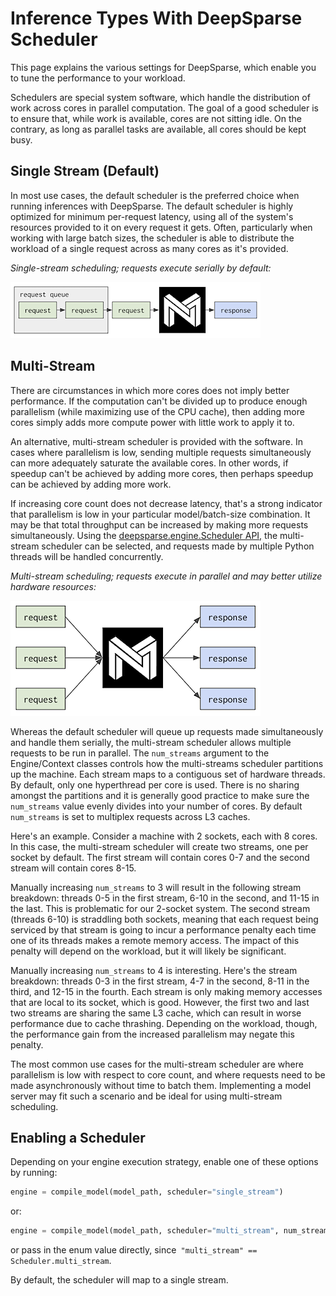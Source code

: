 # Inference Types With DeepSparse Scheduler

This page explains the various settings for DeepSparse, which enable you to tune the performance to your workload.

Schedulers are special system software, which handle the distribution of work across cores in parallel computation.
The goal of a good scheduler is to ensure that, while work is available, cores are not sitting idle.
On the contrary, as long as parallel tasks are available, all cores should be kept busy.

## Single Stream (Default)
In most use cases, the default scheduler is the preferred choice when running inferences with DeepSparse.
The default scheduler is highly optimized for minimum per-request latency, using all of the system's resources provided to it on every request it gets.
Often, particularly when working with large batch sizes, the scheduler is able to distribute the workload of a single request across as many cores as it's provided.

*Single-stream scheduling; requests execute serially by default:*


<img src="https://raw.githubusercontent.com/neuralmagic/deepsparse/main/docs/source/single-stream.png" alt="single stream diagram" />

## Multi-Stream

There are circumstances in which more cores does not imply better performance. If the computation can't be divided up to produce enough parallelism (while maximizing use of the CPU cache), then adding more cores simply adds more compute power with little work to apply it to.

An alternative, multi-stream scheduler is provided with the software. In cases where parallelism is low, sending multiple requests simultaneously can more adequately saturate the available cores. In other words, if speedup can't be achieved by adding more cores, then perhaps speedup can be achieved by adding more work.

If increasing core count does not decrease latency, that's a strong indicator that parallelism is low in your particular model/batch-size combination. It may be that total throughput can be increased by making more requests simultaneously. Using the [deepsparse.engine.Scheduler API,](https://docs.neuralmagic.com/archive/deepsparse/api/deepsparse.html#module-deepsparse.engine) the multi-stream scheduler can be selected, and requests made by multiple Python threads will be handled concurrently.

*Multi-stream scheduling; requests execute in parallel and may better utilize hardware resources:*

<img src="https://raw.githubusercontent.com/neuralmagic/deepsparse/main/docs/source/multi-stream.png" alt="multi stream diagram" />



Whereas the default scheduler will queue up requests made simultaneously and handle them serially, the multi-stream scheduler allows multiple requests to be run in parallel. The `num_streams` argument to the Engine/Context classes controls how the multi-streams scheduler partitions up the machine. Each stream maps to a contiguous set of hardware threads. By default, only one hyperthread per core is used. There is no sharing amongst the partitions and it is generally good practice to make sure the `num_streams` value evenly divides into your number of cores. By default `num_streams` is set to multiplex requests across L3 caches.

Here's an example. Consider a machine with 2 sockets, each with 8 cores. In this case, the multi-stream scheduler will create two streams, one per socket by default. The first stream will contain cores 0-7 and the second stream will contain cores 8-15.

Manually increasing `num_streams` to 3 will result in the following stream breakdown: threads 0-5 in the first stream, 6-10 in the second, and 11-15 in the last. This is problematic for our 2-socket system. The second stream (threads 6-10) is straddling both sockets, meaning that each request being serviced by that stream is going to incur a performance penalty each time one of its threads makes a remote memory access. The impact of this penalty will depend on the workload, but it will likely be significant.

Manually increasing `num_streams` to 4 is interesting. Here's the stream breakdown: threads 0-3 in the first stream, 4-7 in the second, 8-11 in the third, and 12-15 in the fourth. Each stream is only making memory accesses that are local to its socket, which is good. However, the first two and last two streams are sharing the same L3 cache, which can result in worse performance due to cache thrashing. Depending on the workload, though, the performance gain from the increased parallelism may negate this penalty.

The most common use cases for the multi-stream scheduler are where parallelism is low with respect to core count, and where requests need to be made asynchronously without time to batch them. Implementing a model server may fit such a scenario and be ideal for using multi-stream scheduling.

## Enabling a Scheduler

Depending on your engine execution strategy, enable one of these options by running:

```python
engine = compile_model(model_path, scheduler="single_stream")
```

or:

```python
engine = compile_model(model_path, scheduler="multi_stream", num_streams=None) # None is the default
```

or pass in the enum value directly, since` "multi_stream" == Scheduler.multi_stream`.

By default, the scheduler will map to a single stream.

